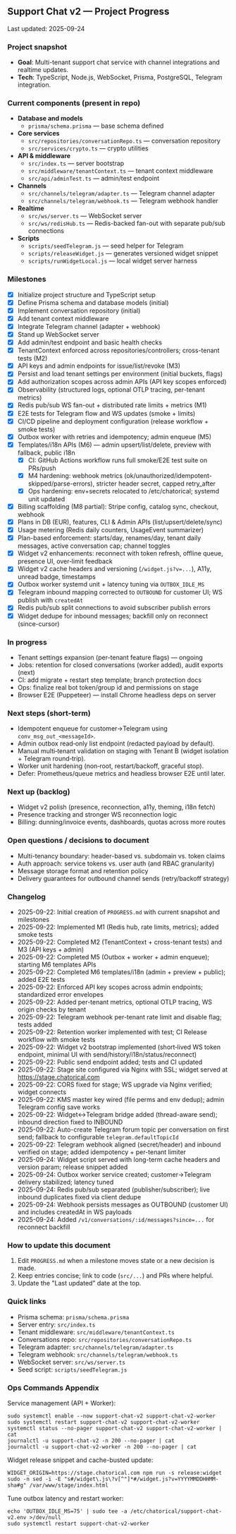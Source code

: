 ## Support Chat v2 — Project Progress

Last updated: 2025-09-24

### Project snapshot

- **Goal**: Multi-tenant support chat service with channel integrations and realtime updates.
- **Tech**: TypeScript, Node.js, WebSocket, Prisma, PostgreSQL, Telegram integration.

### Current components (present in repo)

- **Database and models**
  - `prisma/schema.prisma` — base schema defined
- **Core services**
  - `src/repositories/conversationRepo.ts` — conversation repository
  - `src/services/crypto.ts` — crypto utilities
- **API & middleware**
  - `src/index.ts` — server bootstrap
  - `src/middleware/tenantContext.ts` — tenant context middleware
  - `src/api/adminTest.ts` — admin/test endpoint
- **Channels**
  - `src/channels/telegram/adapter.ts` — Telegram channel adapter
  - `src/channels/telegram/webhook.ts` — Telegram webhook handler
- **Realtime**
  - `src/ws/server.ts` — WebSocket server
  - `src/ws/redisHub.ts` — Redis-backed fan-out with separate pub/sub connections
- **Scripts**
  - `scripts/seedTelegram.js` — seed helper for Telegram
  - `scripts/releaseWidget.js` — generates versioned widget snippet
  - `scripts/runWidgetLocal.js` — local widget server harness

### Milestones

- [x] Initialize project structure and TypeScript setup
- [x] Define Prisma schema and database models (initial)
- [x] Implement conversation repository (initial)
- [x] Add tenant context middleware
- [x] Integrate Telegram channel (adapter + webhook)
- [x] Stand up WebSocket server
- [x] Add admin/test endpoint and basic health checks
- [x] TenantContext enforced across repositories/controllers; cross-tenant tests (M2)
- [x] API keys and admin endpoints for issue/list/revoke (M3)
- [x] Persist and load tenant settings per environment (initial buckets, flags)
- [x] Add authorization scopes across admin APIs (API key scopes enforced)
- [x] Observability (structured logs, optional OTLP tracing, per-tenant metrics)
- [x] Redis pub/sub WS fan-out + distributed rate limits + metrics (M1)
- [x] E2E tests for Telegram flow and WS updates (smoke + limits)
- [x] CI/CD pipeline and deployment configuration (release workflow + smoke tests)
- [x] Outbox worker with retries and idempotency; admin enqueue (M5)
- [x] Templates/i18n APIs (M6) — admin upsert/list/delete, preview with fallback, public i18n
  - [x] CI: GitHub Actions workflow runs full smoke/E2E test suite on PRs/push
  - [x] M4 hardening: webhook metrics (ok/unauthorized/idempotent-skipped/parse-errors), stricter header secret, capped retry_after
  - [x] Ops hardening: env+secrets relocated to /etc/chatorical; systemd unit updated
 - [x] Billing scaffolding (M8 partial): Stripe config, catalog sync, checkout, webhook
 - [x] Plans in DB (EUR), features, CLI & Admin APIs (list/upsert/delete/sync)
 - [x] Usage metering (Redis daily counters, UsageEvent summarizer)
 - [x] Plan-based enforcement: starts/day, renames/day, tenant daily messages, active conversation cap; channel toggles
 - [x] Widget v2 enhancements: reconnect with token refresh, offline queue, presence UI, over‑limit feedback
 - [x] Widget v2 cache headers and versioning (`/widget.js?v=...`), A11y, unread badge, timestamps
 - [x] Outbox worker systemd unit + latency tuning via `OUTBOX_IDLE_MS`
 - [x] Telegram inbound mapping corrected to `OUTBOUND` for customer UI; WS publish with `createdAt`
 - [x] Redis pub/sub split connections to avoid subscriber publish errors
 - [x] Widget dedupe for inbound messages; backfill only on reconnect (since-cursor)

### In progress

- Tenant settings expansion (per-tenant feature flags) — ongoing
- Jobs: retention for closed conversations (worker added), audit exports (next)
- CI: add migrate + restart step template; branch protection docs
- Ops: finalize real bot token/group id and permissions on stage
 - Browser E2E (Puppeteer) — install Chrome headless deps on server

### Next steps (short-term)

- Idempotent enqueue for customer→Telegram using `conv_msg_out_<messageId>`.
- Admin outbox read‑only list endpoint (redacted payload by default).
- Manual multi‑tenant validation on staging with Tenant B (widget isolation + Telegram round‑trip).
- Worker unit hardening (non‑root, restart/backoff, graceful stop).
- Defer: Prometheus/queue metrics and headless browser E2E until later.

### Next up (backlog)

- Widget v2 polish (presence, reconnection, a11y, theming, i18n fetch)
- Presence tracking and stronger WS reconnection logic
- Billing: dunning/invoice events, dashboards, quotas across more routes

### Open questions / decisions to document

- Multi-tenancy boundary: header-based vs. subdomain vs. token claims
- Auth approach: service tokens vs. user auth (and RBAC granularity)
- Message storage format and retention policy
- Delivery guarantees for outbound channel sends (retry/backoff strategy)

### Changelog

- 2025-09-22: Initial creation of `PROGRESS.md` with current snapshot and milestones
- 2025-09-22: Implemented M1 (Redis hub, rate limits, metrics); added smoke tests
- 2025-09-22: Completed M2 (TenantContext + cross-tenant tests) and M3 (API keys + admin)
- 2025-09-22: Completed M5 (Outbox + worker + admin enqueue); starting M6 templates APIs
- 2025-09-22: Completed M6 templates/i18n (admin + preview + public); added E2E tests
- 2025-09-22: Enforced API key scopes across admin endpoints; standardized error envelopes
- 2025-09-22: Added per-tenant metrics, optional OTLP tracing, WS origin checks by tenant
- 2025-09-22: Telegram webhook per-tenant rate limit and disable flag; tests added
- 2025-09-22: Retention worker implemented with test; CI Release workflow with smoke tests
- 2025-09-22: Widget v2 bootstrap implemented (short‑lived WS token endpoint, minimal UI with send/history/i18n/status/reconnect)
- 2025-09-22: Public send endpoint added; tests and CI updated
- 2025-09-22: Stage site configured via Nginx with SSL; widget served at https://stage.chatorical.com
- 2025-09-22: CORS fixed for stage; WS upgrade via Nginx verified; widget connects
- 2025-09-22: KMS master key wired (file perms and env dedup); admin Telegram config save works
- 2025-09-22: Widget↔Telegram bridge added (thread-aware send); inbound direction fixed to INBOUND
- 2025-09-22: Auto-create Telegram forum topic per conversation on first send; fallback to configurable `telegram.defaultTopicId`
- 2025-09-22: Telegram webhook aligned (secret/header) and inbound verified on stage; added idempotency + per-tenant limiter
 - 2025-09-24: Widget script served with long-term cache headers and version param; release snippet added
 - 2025-09-24: Outbox worker service created; customer→Telegram delivery stabilized; latency tuned
 - 2025-09-24: Redis pub/sub separated (publisher/subscriber); live inbound duplicates fixed via client dedupe
 - 2025-09-24: Webhook persists messages as OUTBOUND (customer UI) and includes createdAt in WS payloads
 - 2025-09-24: Added `/v1/conversations/:id/messages?since=...` for reconnect backfill

### How to update this document

1. Edit `PROGRESS.md` when a milestone moves state or a new decision is made.
2. Keep entries concise; link to code (`src/...`) and PRs where helpful.
3. Update the "Last updated" date at the top.

### Quick links

- Prisma schema: `prisma/schema.prisma`
- Server entry: `src/index.ts`
- Tenant middleware: `src/middleware/tenantContext.ts`
- Conversations repo: `src/repositories/conversationRepo.ts`
- Telegram adapter: `src/channels/telegram/adapter.ts`
- Telegram webhook: `src/channels/telegram/webhook.ts`
- WebSocket server: `src/ws/server.ts`
- Seed script: `scripts/seedTelegram.js`

### Ops Commands Appendix

Service management (API + Worker):

```
sudo systemctl enable --now support-chat-v2 support-chat-v2-worker
sudo systemctl restart support-chat-v2 support-chat-v2-worker
systemctl status --no-pager support-chat-v2 support-chat-v2-worker | cat
journalctl -u support-chat-v2 -n 200 --no-pager | cat
journalctl -u support-chat-v2-worker -n 200 --no-pager | cat
```

Widget release snippet and cache-busted update:

```
WIDGET_ORIGIN=https://stage.chatorical.com npm run -s release:widget
sudo -n sed -i -E "s#/widget\.js\?v[^"]*#/widget.js?v=YYYYMMDDHHMM-sha#g" /var/www/stage/index.html
```

Tune outbox latency and restart worker:

```
echo 'OUTBOX_IDLE_MS=75' | sudo tee -a /etc/chatorical/support-chat-v2.env >/dev/null
sudo systemctl restart support-chat-v2-worker
```


